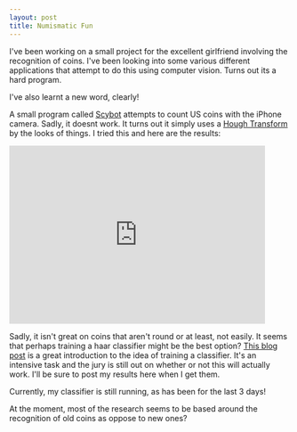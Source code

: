 ```yaml
---
layout: post
title: Numismatic Fun
---
```



I've been working on a small project for the excellent girlfriend involving the recognition of coins. I've been looking into some various different applications that attempt to do this using computer vision. Turns out its a hard program.

I've also learnt a new word, clearly!

A small program called [Scybot](http://itunes.apple.com/gb/app/scybot-coin-counter/id445453916?mt=8) attempts to count US coins with the iPhone camera. Sadly, it doesnt work. It turns out it simply uses a [Hough Transform](http://en.wikipedia.org/wiki/Hough_transform) by the looks of things. I tried this and here are the results:


<iframe width="460" height="320" src="https://www.youtube.com/embed/CPrVdBdsglQ" frameborder="0" allowfullscreen></iframe>


Sadly, it isn't great on coins that aren't round or at least, not easily. It seems that perhaps training a haar classifier might be the best option? [This blog post](http://achuwilson.wordpress.com/2011/07/01/create-your-own-haar-classifier-for-detecting-objects-in-opencv/) is a great introduction to the idea of training a classifier. It's an intensive task and the jury is still out on whether or not this will actually work. I'll be sure to post my results here when I get them.

Currently, my classifier is still running, as has been for the last 3 days!


At the moment, most of the research seems to be based around the recognition of old coins as oppose to new ones?

